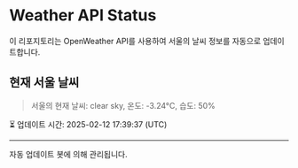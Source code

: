 
# Weather API Status

이 리포지토리는 OpenWeather API를 사용하여 서울의 날씨 정보를 자동으로 업데이트합니다.

## 현재 서울 날씨
> 서울의 현재 날씨: clear sky, 온도: -3.24°C, 습도: 50%

⏳ 업데이트 시간: 2025-02-12 17:39:37 (UTC)

---
자동 업데이트 봇에 의해 관리됩니다.
